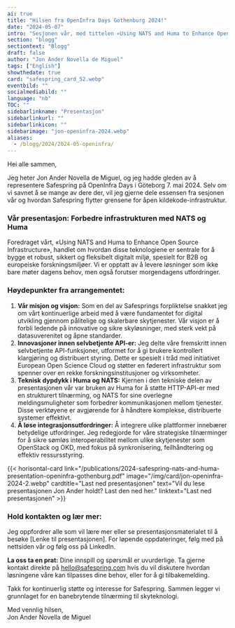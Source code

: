```yaml
---
ai: true
title: "Hilsen fra OpenInfra Days Gothenburg 2024!"
date: "2024-05-07"
intro: "Sesjonen vår, med tittelen «Using NATS and Huma to Enhance Open Source Infrastructure», var utformet for å gjøre det mulig for både B2B- og europeiske forskningsmiljøer å få robust selvbetjent tilgang."
section: "blogg"
sectiontext: "Blogg"
draft: false
author: "Jon Ander Novella de Miguel"
tags: ["English"]
showthedate: true
card: "safespring_card_52.webp"
eventbild: ""
socialmediabild: ""
language: "nb"
TOC: ""
sidebarlinkname: "Presentasjon"
sidebarlinkurl: ""
sidebarlinkicon: ""
sidebarimage: "jon-openinfra-2024.webp"
aliases:
  - /blogg/2024/2024-05-openinfra/
---
```

Hei alle sammen,

Jeg heter Jon Ander Novella de Miguel, og jeg hadde gleden av å representere Safespring på OpenInfra Days i Göteborg 7. mai 2024. Selv om vi savnet å se mange av dere der, vil jeg gjerne dele essensen fra sesjonen vår og hvordan Safespring flytter grensene for åpen kildekode-infrastruktur.

### Vår presentasjon: Forbedre infrastrukturen med NATS og Huma

Foredraget vårt, «Using NATS and Huma to Enhance Open Source Infrastructure», handlet om hvordan disse teknologiene er sentrale for å bygge et robust, sikkert og fleksibelt digitalt miljø, spesielt for B2B og europeiske forskningsmiljøer. Vi er opptatt av å levere løsninger som ikke bare møter dagens behov, men også forutser morgendagens utfordringer.

### Høydepunkter fra arrangementet:

1. **Vår misjon og visjon:**
   Som en del av Safesprings forpliktelse snakket jeg om vårt kontinuerlige arbeid med å være fundamentet for digital utvikling gjennom pålitelige og skalerbare skytjenester. Vår visjon er å forbli ledende på innovative og sikre skyløsninger, med sterk vekt på datasuverenitet og åpne standarder.
2. **Innovasjoner innen selvbetjente API-er:**
   Jeg delte våre fremskritt innen selvbetjente API-funksjoner, utformet for å gi brukere kontrollert klargjøring og distribuert styring. Dette er spesielt i tråd med initiativet European Open Science Cloud og støtter en føderert infrastruktur som spenner over en rekke forskningsinstitusjoner og virksomheter.
3. **Teknisk dypdykk i Huma og NATS:**
   Kjernen i den tekniske delen av presentasjonen vår var bruken av Huma for å støtte HTTP-API-er med en strukturert tilnærming, og NATS for sine overlegne meldingsmuligheter som forbedrer kommunikasjonen mellom tjenester. Disse verktøyene er avgjørende for å håndtere komplekse, distribuerte systemer effektivt.
4. **Å løse integrasjonsutfordringer:**
   Å integrere ulike plattformer innebærer betydelige utfordringer. Jeg redegjorde for våre strategiske tilnærminger for å sikre sømløs interoperabilitet mellom ulike skytjenester som OpenStack og OKD, med fokus på synkronisering, feilhåndtering og effektiv ressursstyring.

{{< horisontal-card link="/publications/2024-safespring-nats-and-huma-presentation-openinfra-gothenburg.pdf" image="/img/card/jon-openinfra-2024-2.webp" cardtitle="Last ned presentasjonen" text="Vil du lese presentasjonen Jon Ander holdt? Last den ned her." linktext="Last ned presentasjonen" >}}

### Hold kontakten og lær mer:

Jeg oppfordrer alle som vil lære mer eller se presentasjonsmaterialet til å besøke [Lenke til presentasjonen]. For løpende oppdateringer, følg med på nettsiden vår og følg oss på LinkedIn.

**La oss ta en prat:**
Dine innspill og spørsmål er uvurderlige. Ta gjerne kontakt direkte på hello@safespring.com hvis du vil diskutere hvordan løsningene våre kan tilpasses dine behov, eller for å gi tilbakemelding.

Takk for kontinuerlig støtte og interesse for Safespring. Sammen legger vi grunnlaget for en banebrytende tilnærming til skyteknologi.

Med vennlig hilsen,  
Jon Ander Novella de Miguel